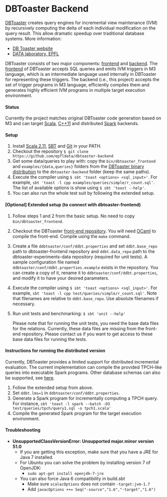 # DBToaster Backend

[DBToaster](http://www.dbtoaster.org) creates query engines for incremental view maintenance (IVM) by recursively computing the delta of each individual modification on the query result. This allow dramatic
speedup over traditional database systems. More information:

   * [DB Toaster website](http://www.dbtoaster.org)
   * [DATA laboratory, EPFL](http://data.epfl.ch/dbtoaster)

DBToaster consists of two major components: [frontend](https://github.com/dbtoaster/dbtoaster-a5) and [backend](https://github.com/epfldata/dbtoaster-backend). The [frontend](https://github.com/dbtoaster/dbtoaster-a5) of DBToaster accepts SQL queries and emits IVM triggers in M3 language, which is an intermediate language used internally in DBToaster for representing these triggers. The backend (i.e., this project) accepts the set of trigger programs in M3 language, efficiently compiles them and generates highly efficient IVM programs in multiple target execution environment.

#### Status
Currently the project matches original DBToaster code generation based on M3 and can target
 [Scala](http://scala-lang.org),
 [C++11](http://www.stroustrup.com/C++11FAQ.html) and distributed
 [Spark](http://spark.apache.org/) backends.

#### Setup
1. Install [Scala 2.11](https://www.scala-lang.org/download/), [SBT](http://www.scala-sbt.org/release/docs/Getting-Started/Setup.html) and [Git](http://git-scm.com) in your PATH.
2. Checkout the repository `$ git clone https://github.com/epfldata/dbtoaster-backend`
3. Get some data/queries to play with: copy the `bin/dbtoaster_frontend` and `examples/{data,queries}` folders from the [DBToaster binary distribution](https://dbtoaster.github.io/) to the `dbtoaster-backend` folder (keep the same paths).
4. Execute the compiler using `$ sbt 'toast <options> <sql_input>'`. For example, `sbt 'toast -l cpp examples/queries/simple/r_count.sql'`. The list of available options is show using `$ sbt 'toast --help'`.
5. You can also run the whole test suit by following the extended setup.

#### [Optional] Extended setup (to connect with dbtoaster-frontend)
1. Follow steps 1 and 2 from the basic setup. No need to copy `bin/dbtoaster_frontend`.
2. Checkout the DBToaster [front-end repository](https://github.com/dbtoaster/dbtoaster-a5). You will need [OCaml](http://caml.inria.fr/download.en.html) to compile the front-end. Compile using the `make` command.
3. Create a file `ddbtoaster/conf/ddbt.properties` and set `ddbt.base_repo` path to dbtoaster-frontend repository and `ddbt.data_repo` path to the dbtoaster-experiments-data repository (required for unit tests). A sample configuration file named `ddbtoaster/conf/ddbt.properties.example` exists in the repository. You can create a copy of it, rename it to `ddbtoaster/conf/ddbt.properties`, and modify it to have your desired parameters.
4. Execute the compiler using `$ sbt 'toast <options> <sql_input>'`. For example, `sbt 'toast -l cpp test/queries/simple/r_count.sql'`. Note that filenames are relative to `ddbt.base_repo`. Use absolute filenames if necessary.
5. Run unit tests and benchmarking: `$ sbt 'unit --help'`
   
   Please note that for running the unit tests, you need the base data files for the relations. Currently, these data files are missing from the front-end repository. Please contact us if you want to get access to these base data files for running the tests.

#### Instructions for running the distributed version

Currently, DBToaster provides a limited support for distributed incremental evaluation. The current implementation can compile the provided TPCH-like queries into executable Spark programs. Other database schemas can also be supported, see [here](https://github.com/dbtoaster/dbtoaster-backend/issues/103#issuecomment-992930545).

1. Follow the extended setup from above.
2. Set `ddbt.lms=1` in `ddbtoaster/conf/ddbt.properties`.
3. Generate a Spark program for incrementally computing a TPCH query. For instance, `sbt 'toast -l spark --batch -O3 test/queries/tpch/query1.sql -o tpch1.scala'`
4. Compile the generated Spark program for the target execution environment. 


#### Troubleshooting
- __UnsupportedClassVersionError: Unsupported major.minor version 51.0__
  - If you are getting this exception, make sure that you have a JRE for Java 7 installed.
  - For Ubuntu you can solve the problem by installing version 7 of OpenJDK:
      - `sudo apt-get install openjdk-7-jre`
  - You can also force Java 6 compatibility in build.sbt
     - Make sure `scalacOptions` does not contain `-target:jvm-1.7`
     - Add `javacOptions ++= Seq("-source","1.6","-target","1.6")`
